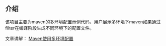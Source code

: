 ## 介绍
该项目主要为maven的多环境配置示例代码，用户展示多环境下maven如果通过filter在编译阶段生成不同环境下的配置文件。


文章讲解：
[Maven使用多环境配置](https://www.jianshu.com/p/9d5c332e5134)
